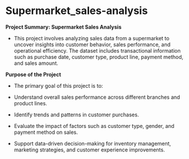 # Supermarket_sales-analysis


**Project Summary: Supermarket Sales Analysis**

- This project involves analyzing sales data from a supermarket to uncover insights into customer behavior, sales performance, and operational efficiency. The dataset includes transactional information such as purchase date, customer type, product line, payment method, and sales amount.

**Purpose of the Project**

- The primary goal of this project is to:

- Understand overall sales performance across different branches and product lines.

- Identify trends and patterns in customer purchases.

- Evaluate the impact of factors such as customer type, gender, and payment method on sales.

- Support data-driven decision-making for inventory management, marketing strategies, and customer experience improvements.
